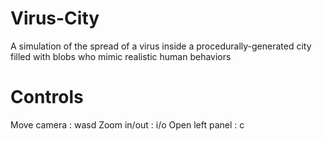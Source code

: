# Virus-City
A simulation of the spread of a virus inside a procedurally-generated city filled with blobs who mimic realistic human behaviors

# Controls

Move camera : wasd
Zoom in/out : i/o
Open left panel : c
